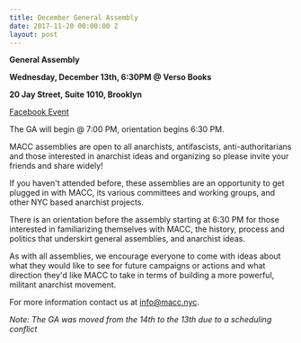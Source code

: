 ```yaml
---
title: December General Assembly
date: 2017-11-20 00:00:00 Z
layout: post
---
```


**General Assembly**

**Wednesday, December 13th, 6:30PM @ Verso Books**

**20 Jay Street, Suite 1010, Brooklyn**

[Facebook Event](https://www.facebook.com/events/277043472802237)

The GA will begin @ 7:00 PM, orientation begins 6:30 PM.

MACC assemblies are open to all anarchists, antifascists, anti-authoritarians and those interested in anarchist ideas and organizing so please invite your friends and share widely!

If you haven't attended before, these assemblies are an opportunity to get plugged in with MACC, its various committees and working groups, and other NYC based anarchist projects.

There is an orientation before the assembly starting at 6:30 PM for those interested in familiarizing themselves with MACC, the history, process and politics that underskirt general assemblies, and anarchist ideas.

As with all assemblies, we encourage everyone to come with ideas about what they would like to see for future campaigns or actions and what direction they'd like MACC to take in terms of building a more powerful, militant anarchist movement.

For more information contact us at info@macc.nyc.

_Note: The GA was moved from the 14th to the 13th due to a scheduling conflict_
